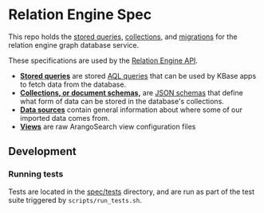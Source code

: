 # Relation Engine Spec

This repo holds the [stored queries](spec/stored_queries), [collections](spec/collections), and [migrations](migrations) for the relation engine graph database service.

These specifications are used by the [Relation Engine API](relation_engine_server).

* **[Stored queries](spec/stored_queries)** are stored [AQL queries](https://docs.arangodb.com/3.5/AQL/index.html) that can be used
by KBase apps to fetch data from the database.
* **[Collections, or document schemas,](spec/collections)** are [JSON schemas](https://json-schema.org/) that define what form of data can be stored in the database's collections.
* **[Data sources](spec/data_sources)** contain general information about where some of our imported data comes from.
* **[Views](spec/views)** are raw ArangoSearch view configuration files

## Development

### Running tests

Tests are located in the [spec/tests](spec/tests) directory, and are run as part of the test suite triggered by `scripts/run_tests.sh`.
